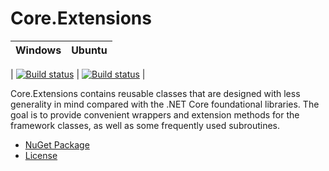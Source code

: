 # Core.Extensions

|Windows|Ubuntu|
|:--:|:--:|
|
[![Build status](https://ci.appveyor.com/api/projects/status/305x8gi1xpf2tj31?svg=true)](https://ci.appveyor.com/project/GordenOu/core-extensions)
|
[![Build status](https://ci.appveyor.com/api/projects/status/yudvm50yiwfj26w7?svg=true)](https://ci.appveyor.com/project/GordenOu/core-extensions-ubuntu)
|

Core.Extensions contains reusable classes that are designed with less generality in mind compared with the .NET Core foundational libraries. The goal is to provide convenient wrappers and extension methods for the framework classes, as well as some frequently used subroutines.

- [NuGet Package](https://www.nuget.org/packages/Core.Extensions/)
- [License](License)
